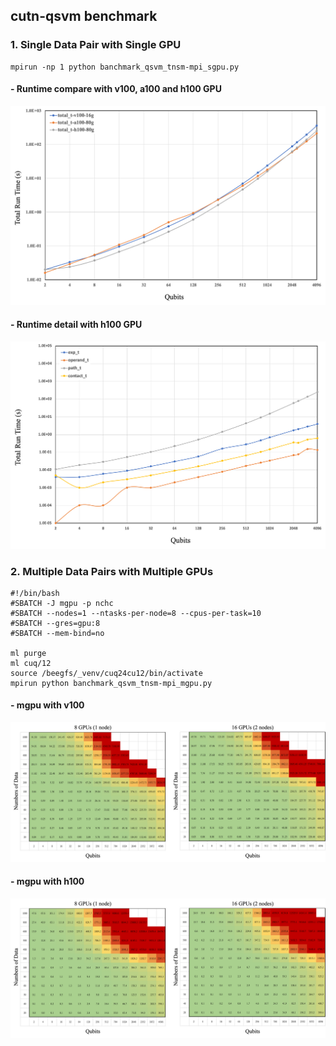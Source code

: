 ## cutn-qsvm benchmark
### 1. Single Data Pair with Single GPU
```
mpirun -np 1 python banchmark_qsvm_tnsm-mpi_sgpu.py
```
#### - Runtime compare with v100, a100 and h100 GPU 
![alt text](figure/figure_sgpu.png)

#### - Runtime detail with h100 GPU
![alt text](figure/figure1_sgpu.png)

### 2. Multiple Data Pairs with Multiple GPUs
```
#!/bin/bash
#SBATCH -J mgpu -p nchc
#SBATCH --nodes=1 --ntasks-per-node=8 --cpus-per-task=10
#SBATCH --gres=gpu:8
#SBATCH --mem-bind=no

ml purge
ml cuq/12
source /beegfs/_venv/cuq24cu12/bin/activate
mpirun python banchmark_qsvm_tnsm-mpi_mgpu.py
```
#### - mgpu with v100
![alt text](figure/figure2_mgpu_v100.png)

#### - mgpu with h100
![alt text](figure/figure3_mgpu_h100.png)